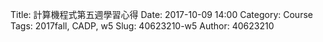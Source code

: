 Title: 計算機程式第五週學習心得
Date: 2017-10-09 14:00
Category: Course
Tags: 2017fall, CADP, w5
Slug: 40623210-w5
Author: 40623210



<!-- PELICAN_END_SUMMARY -->